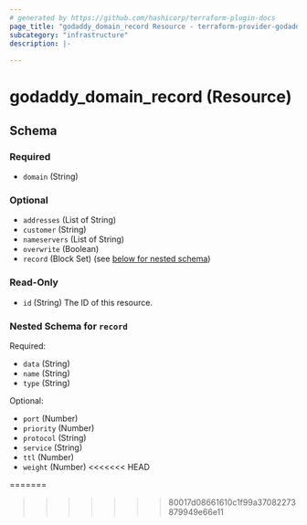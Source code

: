 ```yaml
---
# generated by https://github.com/hashicorp/terraform-plugin-docs
page_title: "godaddy_domain_record Resource - terraform-provider-godaddy"
subcategory: "infrastructure"
description: |-
  
---
```


# godaddy_domain_record (Resource)





<!-- schema generated by tfplugindocs -->
## Schema

### Required

- `domain` (String)

### Optional

- `addresses` (List of String)
- `customer` (String)
- `nameservers` (List of String)
- `overwrite` (Boolean)
- `record` (Block Set) (see [below for nested schema](#nestedblock--record))

### Read-Only

- `id` (String) The ID of this resource.

<a id="nestedblock--record"></a>
### Nested Schema for `record`

Required:

- `data` (String)
- `name` (String)
- `type` (String)

Optional:

- `port` (Number)
- `priority` (Number)
- `protocol` (String)
- `service` (String)
- `ttl` (Number)
- `weight` (Number)
<<<<<<< HEAD


=======
>>>>>>> 80017d08661610c1f99a37082273879949e66e11
